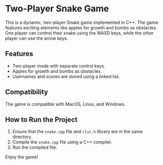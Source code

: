 # Two-Player Snake Game

This is a dynamic, two-player Snake game implemented in C++. The game features exciting elements like apples for growth and bombs as obstacles. One player can control their snake using the WASD keys, while the other player can use the arrow keys.

## Features

- Two-player mode with separate control keys.
- Apples for growth and bombs as obstacles.
- Usernames and scores are stored using a linked list.

## Compatibility

The game is compatible with MacOS, Linux, and Windows.

## How to Run the Project

1. Ensure that the `snake.cpp` file and `clui.h` library are in the same directory.
2. Compile the `snake.cpp` file using a C++ compiler.
3. Run the compiled file.

Enjoy the game!
